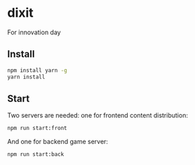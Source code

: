 # dixit
For innovation day

## Install
```bash
npm install yarn -g
yarn install
```

## Start
Two servers are needed: one for frontend content distribution:
```bash
npm run start:front
```

And one for backend game server:
```bash
npm run start:back
```

